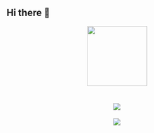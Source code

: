 ## Hi there 👋
<div align="center"> <img height="137px" src="https://github-readme-stats.vercel.app/api?username=HOWILLMAKEIT&hide_title=true&hide_border=true&show_icons=trueline_height=21&text_color=000&icon_color=000&bg_color=0,ea6161,ffc64d,fffc4d,52fa5a&theme=graywhite" /> </div>
<h1 align="center"> <a href="https://sunguoqi.com/"> <img src="https://readme-typing-svg.herokuapp.com/?lines=console.log(%22Hello%2C%20World!%22);things won't done, joy's soul lies in doing&center=true&size=27"> </a> </h1>

<div align="center"> <img src="https://github-readme-stats.vercel.app/api/top-langs/?username=HOWILLMAKEIT&hide_title=true&hide_border=true&layout=compact&langs_count=6&text_color=000&icon_color=fff&bg_color=0,52fa5a,4dfcff,c64dff&theme=graywhite" /> </div>

